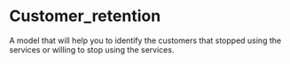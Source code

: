 # Customer_retention
A model that will help you to identify the customers that stopped using the services or willing to stop using the services.
